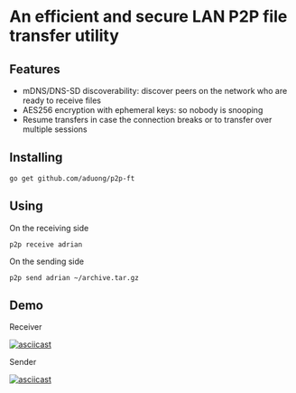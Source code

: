 # An efficient and secure LAN P2P file transfer utility

## Features

* mDNS/DNS-SD discoverability: discover peers on the network who are ready to receive files
* AES256 encryption with ephemeral keys: so nobody is snooping
* Resume transfers in case the connection breaks or to transfer over multiple sessions

## Installing

    go get github.com/aduong/p2p-ft

## Using

On the receiving side

    p2p receive adrian

On the sending side

    p2p send adrian ~/archive.tar.gz

## Demo

Receiver

[![asciicast](https://asciinema.org/a/d2b4qHdVEtZ6BIOygKTRFIzdC.png)](https://asciinema.org/a/d2b4qHdVEtZ6BIOygKTRFIzdC)

Sender

[![asciicast](https://asciinema.org/a/NI1XWS8UExQU65i3f9euKlI4t.png)](https://asciinema.org/a/NI1XWS8UExQU65i3f9euKlI4t)

